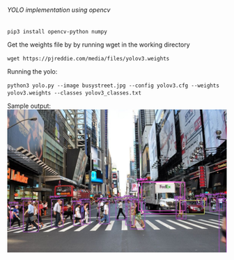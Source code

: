 ###### YOLO implementation using opencv

`pip3 install opencv-python numpy `

Get the weights file by by running wget in the working directory

`wget https://pjreddie.com/media/files/yolov3.weights`

Running the yolo:

`python3 yolo.py --image busystreet.jpg --config yolov3.cfg --weights yolov3.weights --classes yolov3_classes.txt
`

Sample output: <br/>
![](output.jpg)
